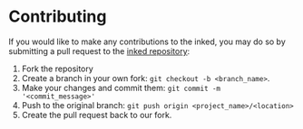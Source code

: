 # Contributing

If you would like to make any contributions to the inked, you may do so by submitting a pull request to the [inked repository](https://github.com/CapgeminiInventIDE/inked):

1. Fork the repository
2. Create a branch in your own fork: `git checkout -b <branch_name>`.
3. Make your changes and commit them: `git commit -m '<commit_message>'`
4. Push to the original branch: `git push origin <project_name>/<location>`
5. Create the pull request back to our fork.
